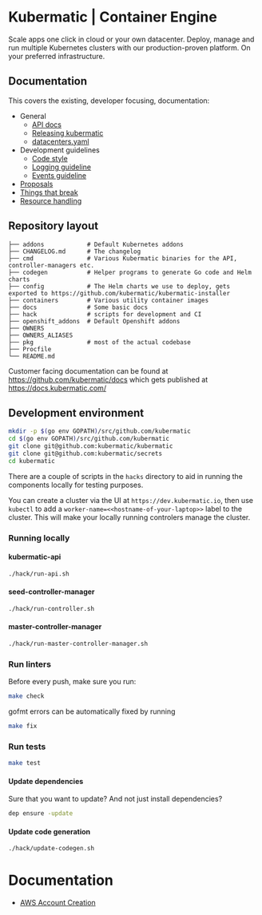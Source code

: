 # Kubermatic | Container Engine

Scale apps one click in cloud or your own datacenter.
Deploy, manage and run multiple Kubernetes clusters with our production-proven platform.
On your preferred infrastructure.

## Documentation

This covers the existing, developer focusing, documentation:

- General
  - [API docs](docs/api-docs.md)
  - [Releasing kubermatic](docs/release-process.md)
  - [datacenters.yaml](docs/datacenters.md)
- Development guidelines
  - [Code style](docs/code-style.md)
  - [Logging guideline](docs/logging.md)
  - [Events guideline](docs/events.md)
- [Proposals](docs/proposals)
- [Things that break](docs/things-that-break.md)
- [Resource handling](docs/resource-handling.md)

## Repository layout

```
├── addons            # Default Kubernetes addons
├── CHANGELOG.md      # The changelog
├── cmd               # Various Kubermatic binaries for the API, controller-managers etc.
├── codegen           # Helper programs to generate Go code and Helm charts
├── config            # The Helm charts we use to deploy, gets exported to https://github.com/kubermatic/kubermatic-installer
├── containers        # Various utility container images
├── docs              # Some basic docs
├── hack              # scripts for development and CI
├── openshift_addons  # Default Openshift addons
├── OWNERS
├── OWNERS_ALIASES
├── pkg               # most of the actual codebase
├── Procfile
└── README.md
```

Customer facing documentation can be found at https://github.com/kubermatic/docs which gets published at https://docs.kubermatic.com/

## Development environment

```bash
mkdir -p $(go env GOPATH)/src/github.com/kubermatic
cd $(go env GOPATH)/src/github.com/kubermatic
git clone git@github.com:kubermatic/kubermatic
git clone git@github.com:kubermatic/secrets
cd kubermatic
```

There are a couple of scripts in the `hacks` directory to aid in running the components locally
for testing purposes.

You can create a cluster via the UI at `https://dev.kubermatic.io`, then use `kubectl` to add a
`worker-name=<<hostname-of-your-laptop>>` label to the cluster. This will make your locally
running controlers manage the cluster.

### Running locally

#### kubermatic-api

```bash
./hack/run-api.sh
```

#### seed-controller-manager

```bash
./hack/run-controller.sh
```

#### master-controller-manager

```bash
./hack/run-master-controller-manager.sh
```

### Run linters

Before every push, make sure you run:

```bash
make check
```

gofmt errors can be automatically fixed by running

```bash
make fix
```

### Run tests

```bash
make test
```

#### Update dependencies

Sure that you want to update? And not just install dependencies?

```bash
dep ensure -update
```

#### Update code generation

```bash
./hack/update-codegen.sh
```

# Documentation

- [AWS Account Creation](docs/aws-account-creation.md)
